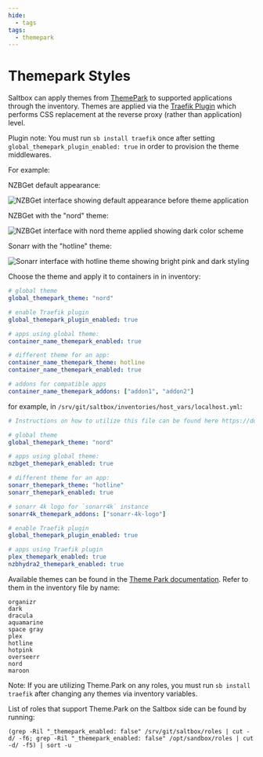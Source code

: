 ```yaml
---
hide:
  - tags
tags:
  - themepark
---
```


# Themepark Styles

Saltbox can apply themes from [ThemePark](https://docs.theme-park.dev/theme-options/) to supported applications through the inventory. Themes are applied via the [Traefik Plugin](https://github.com/packruler/traefik-themepark) which performs CSS replacement at the reverse proxy (rather than application) level.

Plugin note: You must run `sb install traefik` once after setting `global_themepark_plugin_enabled: true` in order to provision the theme middlewares.

For example:

NZBGet default appearance:

![NZBGet interface showing default appearance before theme application](images/nzbget-before.png)

NZBGet with the "nord" theme:

![NZBGet interface with nord theme applied showing dark color scheme](images/nzbget-nord.png)

Sonarr with the "hotline" theme:

![Sonarr interface with hotline theme showing bright pink and dark styling](images/sonarr-hotline.png)

Choose the theme and apply it to containers in in inventory:

```yaml
# global theme
global_themepark_theme: "nord"

# enable Traefik plugin
global_themepark_plugin_enabled: true

# apps using global theme:
container_name_themepark_enabled: true

# different theme for an app:
container_name_themepark_theme: hotline
container_name_themepark_enabled: true

# addons for compatible apps
container_name_themepark_addons: ["addon1", "addon2"]
```

for example, in `/srv/git/saltbox/inventories/host_vars/localhost.yml`:

```yaml
# Instructions on how to utilize this file can be found here https://docs.saltbox.dev/saltbox/inventory/

# global theme
global_themepark_theme: "nord"

# apps using global theme:
nzbget_themepark_enabled: true

# different theme for an app:
sonarr_themepark_theme: "hotline"
sonarr_themepark_enabled: true

# sonarr 4k logo for `sonarr4k` instance
sonarr4k_themepark_addons: ["sonarr-4k-logo"]

# enable Traefik plugin
global_themepark_plugin_enabled: true

# apps using Traefik plugin
plex_themepark_enabled: true
nzbhydra2_themepark_enabled: true
```

Available themes can be found in the [Theme Park documentation](https://docs.theme-park.dev/theme-options/).  Refer to them in the inventory file by name:

```text
organizr
dark
dracula
aquamarine
space gray
plex
hotline
hotpink
overseerr
nord
maroon
```

Note: If you are utilizing Theme.Park on any roles, you must run `sb install traefik` after changing any themes via inventory variables.

List of roles that support Theme.Park on the Saltbox side can be found by running:

```shell
(grep -Ril "_themepark_enabled: false" /srv/git/saltbox/roles | cut -d/ -f6; grep -Ril "_themepark_enabled: false" /opt/sandbox/roles | cut -d/ -f5) | sort -u
```

